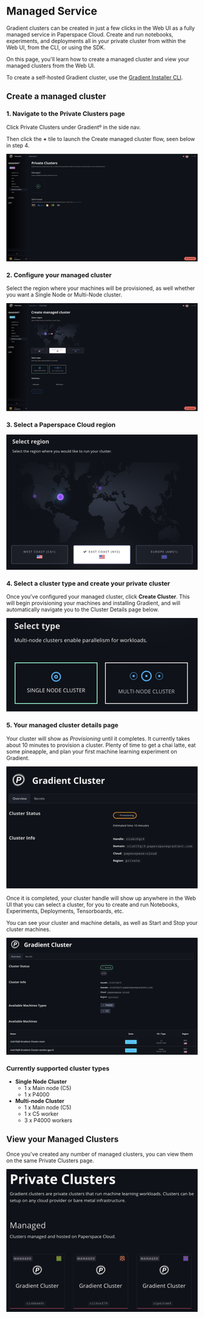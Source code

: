 # Managed Service

Gradient clusters can be created in just a few clicks in the Web UI as a fully managed service in Paperspace Cloud. Create and run notebooks, experiments, and deployments all in your private cluster from within the Web UI, from the CLI, or using the SDK.

On this page, you'll learn how to create a managed cluster and view your managed clusters from the Web UI.

To create a self-hosted Gradient cluster, use the [Gradient Installer CLI](gradient-installer-cli.md).

## Create a managed cluster

### 1. Navigate to the Private Clusters page

Click Private Clusters under Gradientº in the side nav.

Then click the **+** tile to launch the Create managed cluster flow, seen below in step 4.

![](../../.gitbook/assets/screen-shot-2020-07-23-at-9.16.56-pm.png)

### 2. Configure your managed cluster

Select the region where your machines will be provisioned, as well whether you want a Single Node or Multi-Node cluster.

![](../../.gitbook/assets/screen-shot-2020-07-23-at-9.18.17-pm%20%281%29.png)

### 3. Select a Paperspace Cloud region

![](../../.gitbook/assets/screen-shot-2020-07-23-at-9.25.02-pm.png)

### 4. Select a cluster type and create your private cluster

Once you've configured your managed cluster, click **Create Cluster**. This will begin provisioning your machines and installing Gradient, and will automatically navigate you to the Cluster Details page below.

![](../../.gitbook/assets/screen-shot-2020-07-23-at-9.26.05-pm.png)

### 5. Your managed cluster details page

Your cluster will show as _Provisioning_ until it completes. It currently takes about 10 minutes to provision a cluster. Plenty of time to get a chai latte, eat some pineapple, and plan your first machine learning experiment on Gradient.

![](../../.gitbook/assets/screen-shot-2020-07-23-at-10.58.19-pm.png)

Once it is completed, your cluster handle will show up anywhere in the Web UI that you can select a cluster, for you to create and run Notebooks, Experiments, Deployments, Tensorboards, etc.

You can see your cluster and machine details, as well as Start and Stop your cluster machines.

![](../../.gitbook/assets/screen-shot-2020-07-23-at-11.11.52-pm.png)

### Currently supported cluster types

* **Single Node Cluster**
  * 1 x Main node \(C5\)
  * 1 x P4000
* **Multi-node Cluster**
  * 1 x Main node \(C5\)
  * 1 x C5 worker
  * 3 x P4000 workers

## View your Managed Clusters

Once you've created any number of managed clusters, you can view them on the same Private Clusters page.

![](../../.gitbook/assets/screen-shot-2020-07-23-at-10.48.52-pm.png)

